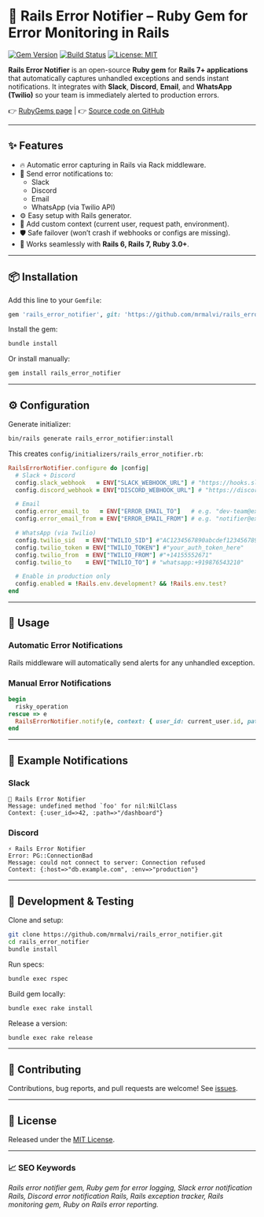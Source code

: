 # 🚨 Rails Error Notifier – Ruby Gem for Error Monitoring in Rails

[![Gem Version](https://badge.fury.io/rb/rails_error_notifier.svg)](https://rubygems.org/gems/rails_error_notifier)
[![Build Status](https://github.com/mrmalvi/rails_error_notifier/actions/workflows/ci.yml/badge.svg)](https://github.com/mrmalvi/rails_error_notifier/actions)
[![License: MIT](https://img.shields.io/badge/License-MIT-yellow.svg)](LICENSE)

**Rails Error Notifier** is an open-source **Ruby gem** for **Rails 7+ applications** that automatically captures unhandled exceptions and sends instant notifications.
It integrates with **Slack**, **Discord**, **Email**, and **WhatsApp (Twilio)** so your team is immediately alerted to production errors.

👉 [RubyGems page](https://rubygems.org/gems/rails_error_notifier) |
👉 [Source code on GitHub](https://github.com/mrmalvi/rails_error_notifier)

---

## ✨ Features
- 🔥 Automatic error capturing in Rails via Rack middleware.
- 📩 Send error notifications to:
  - Slack
  - Discord
  - Email
  - WhatsApp (via Twilio API)
- ⚙️ Easy setup with Rails generator.
- 📝 Add custom context (current user, request path, environment).
- 🛡️ Safe failover (won’t crash if webhooks or configs are missing).
- 🧩 Works seamlessly with **Rails 6, Rails 7, Ruby 3.0+**.

---

## 📦 Installation

Add this line to your `Gemfile`:

```ruby
gem 'rails_error_notifier', git: 'https://github.com/mrmalvi/rails_error_notifier.git'
```

Install the gem:

```bash
bundle install
```

Or install manually:

```bash
gem install rails_error_notifier
```

---

## ⚙️ Configuration

Generate initializer:

```bash
bin/rails generate rails_error_notifier:install
```

This creates `config/initializers/rails_error_notifier.rb`:

```ruby
RailsErrorNotifier.configure do |config|
  # Slack + Discord
  config.slack_webhook   = ENV["SLACK_WEBHOOK_URL"] # "https://hooks.slack.com/services/T000/B000/XXXX"
  config.discord_webhook = ENV["DISCORD_WEBHOOK_URL"] # "https://discord.com/api/webhooks/1234567890/abcXYZ"

  # Email
  config.error_email_to   = ENV["ERROR_EMAIL_TO"]   # e.g. "dev-team@example.com"
  config.error_email_from = ENV["ERROR_EMAIL_FROM"] # e.g. "notifier@example.com"

  # WhatsApp (via Twilio)
  config.twilio_sid   = ENV["TWILIO_SID"] #"AC1234567890abcdef1234567890abcd"
  config.twilio_token = ENV["TWILIO_TOKEN"] #"your_auth_token_here"
  config.twilio_from  = ENV["TWILIO_FROM"] #"+14155552671"
  config.twilio_to    = ENV["TWILIO_TO"] # "whatsapp:+919876543210"

  # Enable in production only
  config.enabled = !Rails.env.development? && !Rails.env.test?
end
```

---

## 🚀 Usage

### Automatic Error Notifications
Rails middleware will automatically send alerts for any unhandled exception.

### Manual Error Notifications
```ruby
begin
  risky_operation
rescue => e
  RailsErrorNotifier.notify(e, context: { user_id: current_user.id, path: request.path })
end
```

---

## 🔔 Example Notifications

### Slack
```
🚨 Rails Error Notifier
Message: undefined method `foo' for nil:NilClass
Context: {:user_id=>42, :path=>"/dashboard"}
```

### Discord
```
⚡ Rails Error Notifier
Error: PG::ConnectionBad
Message: could not connect to server: Connection refused
Context: {:host=>"db.example.com", :env=>"production"}
```

---

## 🧪 Development & Testing

Clone and setup:

```bash
git clone https://github.com/mrmalvi/rails_error_notifier.git
cd rails_error_notifier
bundle install
```

Run specs:

```bash
bundle exec rspec
```

Build gem locally:

```bash
bundle exec rake install
```

Release a version:

```bash
bundle exec rake release
```

---

## 🤝 Contributing

Contributions, bug reports, and pull requests are welcome!
See [issues](https://github.com/mrmalvi/rails_error_notifier/issues).

---

## 📜 License

Released under the [MIT License](LICENSE).

---

### 📈 SEO Keywords
*Rails error notifier gem, Ruby gem for error logging, Slack error notification Rails, Discord error notification Rails, Rails exception tracker, Rails monitoring gem, Ruby on Rails error reporting.*
